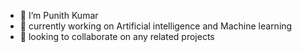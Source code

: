 - 👋 I’m Punith Kumar
- 🌱 currently working on Artificial intelligence and Machine learning
- 💞️ looking to collaborate on any related projects
<!---
PunithKumar2902/PunithKumar2902 is a ✨ special ✨ repository because its `README.md` (this file) appears on your GitHub profile.
You can click the Preview link to take a look at your changes.
--->
